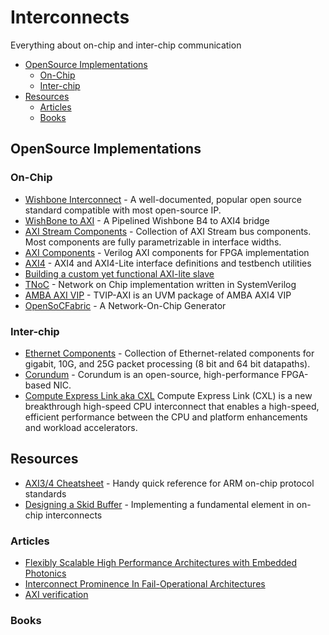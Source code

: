 # Interconnects

Everything about on-chip and inter-chip communication

- [OpenSource Implementations](#opensource-implementations)
  - [On-Chip](#on-chip)
  - [Inter-chip](#inter-chip)
- [Resources](#resources)
  - [Articles](#articles)
  - [Books](#books)

## OpenSource Implementations

### On-Chip

- [Wishbone Interconnect](https://github.com/fossi-foundation/wishbone) - A well-documented, popular open source standard compatible with most open-source IP.
- [WishBone to AXI](https://github.com/ZipCPU/wb2axip) - A Pipelined Wishbone B4 to AXI4 bridge
- [AXI Stream Components](https://github.com/alexforencich/verilog-axis) - Collection of AXI Stream bus components. Most components are fully parametrizable in interface widths.
- [AXI Components](https://github.com/alexforencich/verilog-axi) - Verilog AXI components for FPGA implementation
- [AXI4](https://github.com/pulp-platform/axi) - AXI4 and AXI4-Lite interface definitions and testbench utilities
- [Building a custom yet functional AXI-lite slave](https://zipcpu.com/blog/2019/01/12/demoaxilite.html)
- [TNoC](https://github.com/taichi-ishitani/tnoc) - Network on Chip implementation written in SystemVerilog
- [AMBA AXI VIP](https://github.com/taichi-ishitani/tvip-axi) - TVIP-AXI is an UVM package of AMBA AXI4 VIP
- [OpenSoCFabric](https://github.com/LBL-CoDEx/OpenSoCFabric) - A Network-On-Chip Generator

### Inter-chip

- [Ethernet Components](https://github.com/alexforencich/verilog-ethernet) - Collection of Ethernet-related components for gigabit, 10G, and 25G packet processing \(8 bit and 64 bit datapaths\).
- [Corundum](https://github.com/ucsdsysnet/corundum) - Corundum is an open-source, high-performance FPGA-based NIC.
- [Compute Express Link aka CXL](https://www.computeexpresslink.org/) Compute Express Link \(CXL\) is a new breakthrough high-speed CPU interconnect that enables a high-speed, efficient performance between the CPU and platform enhancements and workload accelerators.

## Resources

- [AXI3/4 Cheatsheet](https://github.com/rajesh-s/axi_chestsheet) - Handy quick reference for ARM on-chip protocol standards
- [Designing a Skid Buffer](http://fpgacpu.ca/fpga/skid_buffer.html) - Implementing a fundamental element in on-chip interconnects

### Articles

- [Flexibly Scalable High Performance Architectures with Embedded Photonics](https://insidehpc.com/2019/07/flexibly-scalable-high-performance-architectures-with-embedded-photonics/)
- [Interconnect Prominence In Fail-Operational Architectures](https://semiengineering.com/interconnect-prominence-in-fail-operational-architectures/)
- [AXI verification](http://zipcpu.com/formal/2019/09/06/axi-story.html)

### Books
